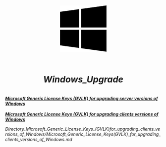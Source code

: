 <p align="center">
<img src="./Windows.png" width="150" height="150"/>
</p><br/>
<h1 align="Center"><i>Windows_Upgrade</i></h1>
 <br/>
<i> <a href="https://github.com/dimoroz772/Windows_Upgrade_Or_Install_Keys/blob/main/Microsoft_Generic_License_Keys_(GVLK)_for_upgrading_server_versions_of_Windows"><b>Microsoft Generic License Keys (GVLK) for upgrading server versions of Windows</b></a><br/><i/>
 <br/>
<i> <a href="https://github.com/dimoroz772/Windows_Upgrade_Or_Install_Keys/blob/main/Microsoft_Generic_License_Keys_(GVLK)_for_upgrading_clients_versions_of_Windows"><b>Microsoft Generic License Keys (GVLK) for upgrading clients versions of Windows</b></a><br/><i/>

Directory_Microsoft_Generic_License_Keys_(GVLK)_for_upgrading_clients_versions_of_Windows/Microsoft_Generic_License_Keys_(GVLK)_for_upgrading_clients_versions_of_Windows.md
